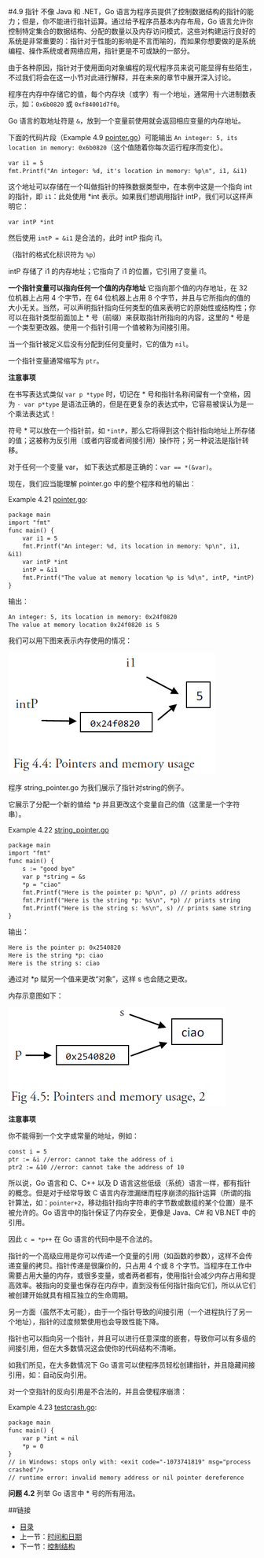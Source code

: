 #4.9 指针
不像 Java 和 .NET，Go 语言为程序员提供了控制数据结构的指针的能力；但是，你不能进行指针运算。通过给予程序员基本内存布局，Go 语言允许你控制特定集合的数据结构、分配的数量以及内存访问模式，这些对构建运行良好的系统是非常重要的：指针对于性能的影响是不言而喻的，而如果你想要做的是系统编程、操作系统或者网络应用，指针更是不可或缺的一部分。

由于各种原因，指针对于使用面向对象编程的现代程序员来说可能显得有些陌生，不过我们将会在这一小节对此进行解释，并在未来的章节中展开深入讨论。

程序在内存中存储它的值，每个内存块（或字）有一个地址，通常用十六进制数表示，如：`0x6b0820` 或 `0xf84001d7f0`。

Go 语言的取地址符是 `&`，放到一个变量前使用就会返回相应变量的内存地址。

下面的代码片段（Example 4.9 [pointer.go](examples/chapter_4/pointer.go)）可能输出 `An integer: 5, its location in memory: 0x6b0820`（这个值随着你每次运行程序而变化）。

	var i1 = 5
	fmt.Printf("An integer: %d, it's location in memory: %p\n", i1, &i1)

这个地址可以存储在一个叫做指针的特殊数据类型中，在本例中这是一个指向 int 的指针，即 `i1`：此处使用 *int 表示。如果我们想调用指针 intP，我们可以这样声明它：

	var intP *int

然后使用 `intP = &i1` 是合法的，此时 intP 指向 i1。

（指针的格式化标识符为 `%p`）

intP 存储了 i1 的内存地址；它指向了 i1 的位置，它引用了变量 i1。

**一个指针变量可以指向任何一个值的内存地址** 它指向那个值的内存地址，在 32 位机器上占用 4 个字节，在 64 位机器上占用 8 个字节，并且与它所指向的值的大小无关。当然，可以声明指针指向任何类型的值来表明它的原始性或结构性；你可以在指针类型前面加上 * 号（前缀）来获取指针所指向的内容，这里的 * 号是一个类型更改器。使用一个指针引用一个值被称为间接引用。

当一个指针被定义后没有分配到任何变量时，它的值为 `nil`。

一个指针变量通常缩写为 `ptr`。

**注意事项**

在书写表达式类似 `var p *type` 时，切记在 * 号和指针名称间留有一个空格，因为 `- var p*type` 是语法正确的，但是在更复杂的表达式中，它容易被误认为是一个乘法表达式！

符号 * 可以放在一个指针前，如 `*intP`，那么它将得到这个指针指向地址上所存储的值；这被称为反引用（或者内容或者间接引用）操作符；另一种说法是指针转移。

对于任何一个变量 var， 如下表达式都是正确的：`var == *(&var)`。

现在，我们应当能理解 pointer.go 中的整个程序和他的输出：

Example 4.21 [pointer.go](examples/chapter_4/pointer.go):

	package main
	import "fmt"
	func main() {
		var i1 = 5
		fmt.Printf("An integer: %d, its location in memory: %p\n", i1, &i1)
		var intP *int
		intP = &i1
		fmt.Printf("The value at memory location %p is %d\n", intP, *intP)
	}

输出：
 
	An integer: 5, its location in memory: 0x24f0820
	The value at memory location 0x24f0820 is 5

我们可以用下图来表示内存使用的情况：

![](images/4.4.9_fig4.4.png?raw=true)

程序 string_pointer.go 为我们展示了指针对string的例子。

它展示了分配一个新的值给 *p 并且更改这个变量自己的值（这里是一个字符串）。

Example 4.22 [string_pointer.go](examples/chapter_4/string_pointer.go)

	package main
	import "fmt"
	func main() {
		s := "good bye"
		var p *string = &s
		*p = "ciao"
		fmt.Printf("Here is the pointer p: %p\n", p) // prints address
		fmt.Printf("Here is the string *p: %s\n", *p) // prints string
		fmt.Printf("Here is the string s: %s\n", s) // prints same string
	}

输出：

	Here is the pointer p: 0x2540820
	Here is the string *p: ciao
	Here is the string s: ciao

通过对 *p 赋另一个值来更改“对象”，这样 s 也会随之更改。

内存示意图如下：

![](images/4.4.9_fig4.5.png?raw=true)

**注意事项** 

你不能得到一个文字或常量的地址，例如：

	const i = 5
	ptr := &i //error: cannot take the address of i
	ptr2 := &10 //error: cannot take the address of 10

所以说，Go 语言和 C、C++ 以及 D 语言这些低级（系统）语言一样，都有指针的概念。但是对于经常导致 C 语言内存泄漏继而程序崩溃的指针运算（所谓的指针算法，如：`pointer+2`，移动指针指向字符串的字节数或数组的某个位置）是不被允许的。Go 语言中的指针保证了内存安全，更像是 Java、C# 和 VB.NET 中的引用。

因此 `c = *p++` 在 Go 语言的代码中是不合法的。

指针的一个高级应用是你可以传递一个变量的引用（如函数的参数），这样不会传递变量的拷贝。指针传递是很廉价的，只占用 4 个或 8 个字节。当程序在工作中需要占用大量的内存，或很多变量，或者两者都有，使用指针会减少内存占用和提高效率。被指向的变量也保存在内存中，直到没有任何指针指向它们，所以从它们被创建开始就具有相互独立的生命周期。

另一方面（虽然不太可能），由于一个指针导致的间接引用（一个进程执行了另一个地址），指针的过度频繁使用也会导致性能下降。

指针也可以指向另一个指针，并且可以进行任意深度的嵌套，导致你可以有多级的间接引用，但在大多数情况这会使你的代码结构不清晰。

如我们所见，在大多数情况下 Go 语言可以使程序员轻松创建指针，并且隐藏间接引用，如：自动反向引用。

对一个空指针的反向引用是不合法的，并且会使程序崩溃：

Example 4.23 [testcrash.go](examples/chapter_4/testcrash.go):

	package main
	func main() {
		var p *int = nil
		*p = 0
	}
	// in Windows: stops only with: <exit code="-1073741819" msg="process crashed"/>
	// runtime error: invalid memory address or nil pointer dereference

**问题 4.2** 列举 Go 语言中 * 号的所有用法。

##链接
- [目录](directory.md)
- 上一节：[时间和日期](04.8.md)
- 下一节：[控制结构](05.0.md)
